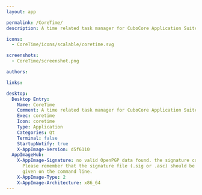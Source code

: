 ```yaml
---
layout: app

permalink: /CoreTime/
description: A time related task manager for CuboCore Application Suite.

icons:
  - CoreTime/icons/scalable/coretime.svg

screenshots:
  - CoreTime/screenshot.png

authors:

links:

desktop:
  Desktop Entry:
    Name: CoreTime
    Comment: A time related task manager for CuboCore Application Suite.
    Exec: coretime
    Icon: coretime
    Type: Application
    Categories: Qt
    Terminal: false
    StartupNotify: true
    X-AppImage-Version: d5f6110
  AppImageHub:
    X-AppImage-Signature: no valid OpenPGP data found. the signature could not be verified.
      Please remember that the signature file (.sig or .asc) should be the first file
      given on the command line.
    X-AppImage-Type: 2
    X-AppImage-Architecture: x86_64
---
```

